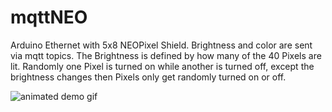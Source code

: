 # mqttNEO
Arduino Ethernet with 5x8 NEOPixel Shield.
Brightness and color are sent via mqtt topics. The Brightness is defined by how many of the 40 Pixels are lit.
Randomly one Pixel is turned on while another is turned off, except the brightness changes then Pixels only get randomly turned on or off.

![animated demo gif](/demo.gif?raw=true)
